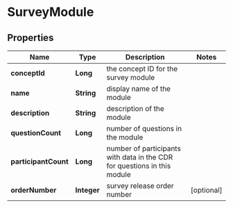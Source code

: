 
# SurveyModule

## Properties
Name | Type | Description | Notes
------------ | ------------- | ------------- | -------------
**conceptId** | **Long** | the concept ID for the survey module | 
**name** | **String** | display name of the module | 
**description** | **String** | description of the module | 
**questionCount** | **Long** | number of questions in the module | 
**participantCount** | **Long** | number of participants with data in the CDR for questions in this module | 
**orderNumber** | **Integer** | survey release order number |  [optional]



